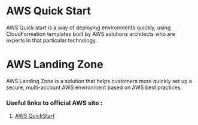 # AWS Quick Start

AWS Quick start is a way of deploying environments quickly, using CloudFormation templates built by AWS solutions architects who are experts in that particular technology.

# AWS Landing Zone

AWS Landing Zone is a solution that helps customers more quickly set up a secure, multi-account AWS environment based on AWS best practices.

### Useful links to official AWS site :

1. [AWS QuickStart](https://aws.amazon.com/quickstart/?quickstart-all.sort-by=item.additionalFields.updateDate&quickstart-all.sort-order=desc)